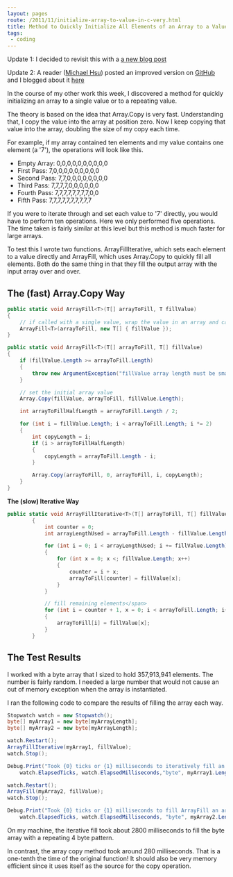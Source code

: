 ```yaml
---
layout: pages
route: /2011/11/initialize-array-to-value-in-c-very.html
title: Method to Quickly Initialize All Elements of an Array to a Value
tags:
 - coding
---
```


Update 1: I decided to revisit this with a [a new blog post](/2013/06/fast-array-fill-function-revisited.html)

Update 2: A reader ([Michael Hsu](https://github.com/mykohsu)) posted an improved version on [GitHub](https://github.com/mykohsu/Extensions/blob/master/ArrayExtensions.cs) and I blogged about it [here](/2014/04/better-array-fill-function.html)

In the course of my other work this week, I discovered a method for quickly initializing an array to a single value or to a repeating value.

The theory is based on the idea that Array.Copy is very fast. Understanding that, I copy the value into the array at position zero. Now I keep copying that value into the array, doubling the size of my copy each time.

For example, if my array contained ten elements and my value contains one element (a '7'), the operations will look like this.

* Empty Array: 0,0,0,0,0,0,0,0,0,0
* First Pass: 7,0,0,0,0,0,0,0,0,0
* Second Pass: 7,7,0,0,0,0,0,0,0,0
* Third Pass: 7,7,7,7,0,0,0,0,0,0
* Fourth Pass: 7,7,7,7,7,7,7,7,0,0
* Fifth Pass: 7,7,7,7,7,7,7,7,7,7

If you were to iterate through and set each value to '7' directly, you would have to perform ten operations. Here we only performed five operations. The time taken is fairly similar at this level but this method is much faster for large arrays.

To test this I wrote two functions. ArrayFillIterative, which sets each element to a value directly and ArrayFill, which uses Array.Copy to quickly fill all elements. Both do the same thing in that they fill the output array with the input array over and over.

## The (fast) Array.Copy Way

```cs
public static void ArrayFill<T>(T[] arrayToFill, T fillValue)
{
    // if called with a single value, wrap the value in an array and call the main function
    ArrayFill<T>(arrayToFill, new T[] { fillValue });
}

public static void ArrayFill<T>(T[] arrayToFill, T[] fillValue)
{
    if (fillValue.Length >= arrayToFill.Length)
    {
        throw new ArgumentException("fillValue array length must be smaller than length of arrayToFill");
    }

    // set the initial array value
    Array.Copy(fillValue, arrayToFill, fillValue.Length);

    int arrayToFillHalfLength = arrayToFill.Length / 2;

    for (int i = fillValue.Length; i < arrayToFill.Length; i *= 2)
    {
        int copyLength = i;
        if (i > arrayToFillHalfLength)
        {
            copyLength = arrayToFill.Length - i;
        }

        Array.Copy(arrayToFill, 0, arrayToFill, i, copyLength);
    }
}
```

<b>The (slow) Iterative Way</b>

```cs
public static void ArrayFillIterative<T>(T[] arrayToFill, T[] fillValue)
        {
            int counter = 0;
            int arrayLengthUsed = arrayToFill.Length - fillValue.Length;

            for (int i = 0; i < arrayLengthUsed; i += fillValue.Length)
            {
                for (int x = 0; x <; fillValue.Length; x++)
                {
                    counter = i + x;
                    arrayToFill[counter] = fillValue[x];
                }
            }

            // fill remaining elements</span>
            for (int i = counter + 1, x = 0; i < arrayToFill.Length; i++, x++)
            {
                arrayToFill[i] = fillValue[x];
            }
        }
```

## The Test Results

I worked with a byte array that I sized to hold 357,913,941 elements. The number is fairly random. I needed a large number that would not cause an out of memory exception when the array is instantiated.

I ran the following code to compare the results of filling the array each way.

```cs
Stopwatch watch = new Stopwatch();
byte[] myArray1 = new byte[myArrayLength];
byte[] myArray2 = new byte[myArrayLength];

watch.Restart();
ArrayFillIterative(myArray1, fillValue);
watch.Stop();

Debug.Print("Took {0} ticks or {1} milliseconds to iteratively fill an array of type {2} sized at {3}", 
    watch.ElapsedTicks, watch.ElapsedMilliseconds,"byte", myArray1.Length);

watch.Restart();
ArrayFill(myArray2, fillValue);
watch.Stop();

Debug.Print("Took {0} ticks or {1} milliseconds to fill ArrayFill an array of type {2} sized at {3}", 
    watch.ElapsedTicks, watch.ElapsedMilliseconds, "byte", myArray2.Length);
```

On my machine, the iterative fill took about 2800 milliseconds to fill the byte array with a repeating 4 byte pattern.

In contrast, the array copy method took around 280 milliseconds. That is a one-tenth the time of the original function! It should also be very memory efficient since it uses itself as the source for the copy operation.
